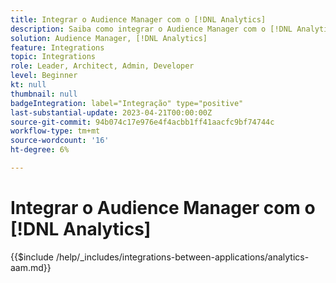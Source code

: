 ```yaml
---
title: Integrar o Audience Manager com o [!DNL Analytics]
description: Saiba como integrar o Audience Manager com o [!DNL Analytics].
solution: Audience Manager, [!DNL Analytics]
feature: Integrations
topic: Integrations
role: Leader, Architect, Admin, Developer
level: Beginner
kt: null
thumbnail: null
badgeIntegration: label="Integração" type="positive"
last-substantial-update: 2023-04-21T00:00:00Z
source-git-commit: 94b074c17e976e4f4acbb1ff41aacfc9bf74744c
workflow-type: tm+mt
source-wordcount: '16'
ht-degree: 6%

---
```



# Integrar o Audience Manager com o [!DNL Analytics]

{{$include /help/_includes/integrations-between-applications/analytics-aam.md}}
